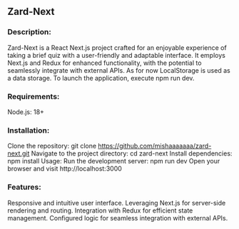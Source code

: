 ## Zard-Next

### Description:

Zard-Next is a React Next.js project crafted for an enjoyable experience of taking a brief quiz with a user-friendly and adaptable interface. It employs Next.js and Redux for enhanced functionality, with the potential to seamlessly integrate with external APIs. As for now LocalStorage is used as a data storage. To launch the application, execute npm run dev.

### Requirements:

Node.js: 18+

### Installation:

Clone the repository: git clone https://github.com/mishaaaaaaa/zard-next.git
Navigate to the project directory: cd zard-next
Install dependencies: npm install
Usage:
Run the development server: npm run dev
Open your browser and visit http://localhost:3000

### Features:

Responsive and intuitive user interface.
Leveraging Next.js for server-side rendering and routing.
Integration with Redux for efficient state management.
Configured logic for seamless integration with external APIs.

